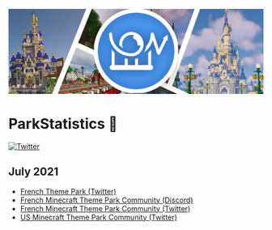 <img src="images/banner.png"></img>
# ParkStatistics :roller_coaster:
[![Twitter](https://img.shields.io/badge/-Twitter-blue?style=flat&logo=Twitter&logoColor=white)](https://twitter.com/ParkStatistics)

## July 2021
- [French Theme Park (Twitter)](https://github.com/MrUnic0rn0/ParkStatistics/blob/main/images/July_2021/French_ThemeParks_Twitter_July2021.png)
- [French Minecraft Theme Park Community (Discord)](https://github.com/MrUnic0rn0/ParkStatistics/blob/main/images/July_2021/French_MinecraftParkCommunity_Discord_July2021.png)
- [French Minecraft Theme Park Community (Twitter)](https://github.com/MrUnic0rn0/ParkStatistics/blob/main/images/July_2021/French_MinecraftParkCommunity_Twitter_July2021.png)
- [US Minecraft Theme Park Community (Twitter)](https://github.com/MrUnic0rn0/ParkStatistics/blob/main/images/July_2021/US_MinecraftParkCommunity_Twitter_July2021.png)
</details>
